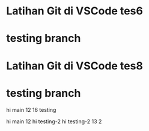 # Latihan Git di VSCode tes6
# testing branch 
# Latihan Git di VSCode tes8
# testing branch
hi main 12
16
testing


hi main 12
hi testing-2
hi testing-2 13
2
